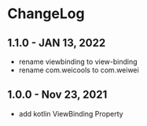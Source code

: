 # ChangeLog

## 1.1.0 - JAN 13, 2022

- rename viewbinding to view-binding
- rename com.weicools to com.weiwei

## 1.0.0 - Nov 23, 2021

- add kotlin ViewBinding Property
